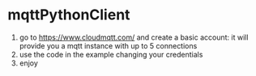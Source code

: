 # mqttPythonClient

1) go to https://www.cloudmqtt.com/ and create a basic account: it will provide you a mqtt instance with up to 5 connections
2) use the code in the example changing your credentials
3) enjoy
